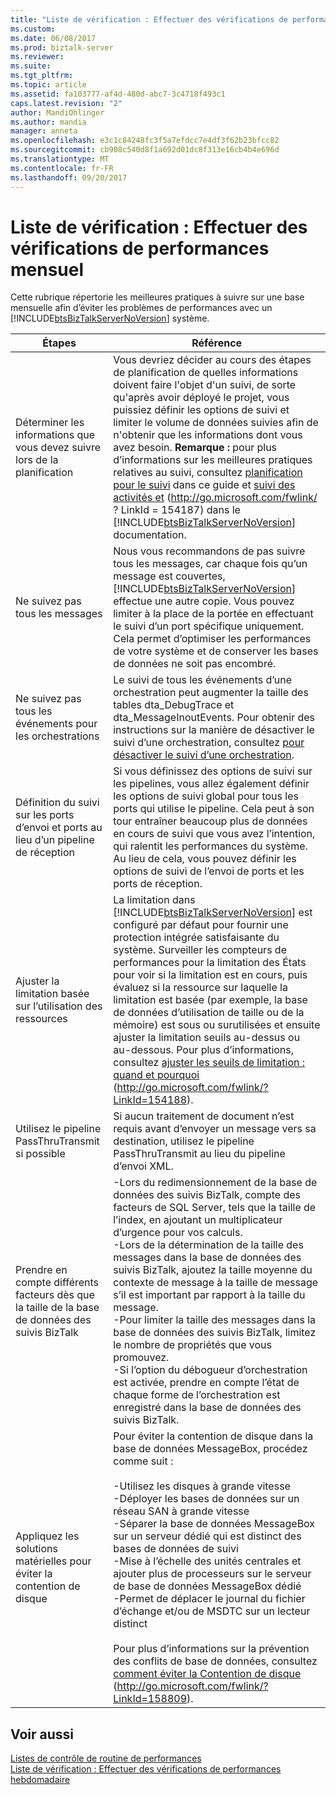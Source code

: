 ```yaml
---
title: "Liste de vérification : Effectuer des vérifications de performances mensuel | Documents Microsoft"
ms.custom: 
ms.date: 06/08/2017
ms.prod: biztalk-server
ms.reviewer: 
ms.suite: 
ms.tgt_pltfrm: 
ms.topic: article
ms.assetid: fa103777-af4d-480d-abc7-3c4718f493c1
caps.latest.revision: "2"
author: MandiOhlinger
ms.author: mandia
manager: anneta
ms.openlocfilehash: e3c1c84248fc3f5a7efdcc7e4df3f62b23bfcc82
ms.sourcegitcommit: cb908c540d8f1a692d01dc8f313e16cb4b4e696d
ms.translationtype: MT
ms.contentlocale: fr-FR
ms.lasthandoff: 09/20/2017
---
```

# <a name="checklist-performing-monthly-performance-checks"></a>Liste de vérification : Effectuer des vérifications de performances mensuel
Cette rubrique répertorie les meilleures pratiques à suivre sur une base mensuelle afin d’éviter les problèmes de performances avec un [!INCLUDE[btsBizTalkServerNoVersion](../includes/btsbiztalkservernoversion-md.md)] système.  
  
|Étapes|Référence|  
|-----------|---------------|  
|Déterminer les informations que vous devez suivre lors de la planification|Vous devriez décider au cours des étapes de planification de quelles informations doivent faire l'objet d'un suivi, de sorte qu'après avoir déployé le projet, vous puissiez définir les options de suivi et limiter le volume de données suivies afin de n'obtenir que les informations dont vous avez besoin. **Remarque :** pour plus d’informations sur les meilleures pratiques relatives au suivi, consultez [planification pour le suivi](../technical-guides/planning-for-tracking.md) dans ce guide et [suivi des activités et](http://go.microsoft.com/fwlink/?LinkId=154187) (http://go.microsoft.com/fwlink/ ? LinkId = 154187) dans le [!INCLUDE[btsBizTalkServerNoVersion](../includes/btsbiztalkservernoversion-md.md)] documentation.|  
|Ne suivez pas tous les messages|Nous vous recommandons de pas suivre tous les messages, car chaque fois qu’un message est couvertes, [!INCLUDE[btsBizTalkServerNoVersion](../includes/btsbiztalkservernoversion-md.md)] effectue une autre copie. Vous pouvez limiter à la place de la portée en effectuant le suivi d’un port spécifique uniquement. Cela permet d’optimiser les performances de votre système et de conserver les bases de données ne soit pas encombré.|  
|Ne suivez pas tous les événements pour les orchestrations|Le suivi de tous les événements d’une orchestration peut augmenter la taille des tables dta_DebugTrace et dta_MessageInoutEvents. Pour obtenir des instructions sur la manière de désactiver le suivi d’une orchestration, consultez [pour désactiver le suivi d’une orchestration](../technical-guides/how-to-disable-tracking.md#BKMK_DisableOrchTracking).|  
|Définition du suivi sur les ports d’envoi et ports au lieu d’un pipeline de réception|Si vous définissez des options de suivi sur les pipelines, vous allez également définir les options de suivi global pour tous les ports qui utilise le pipeline. Cela peut à son tour entraîner beaucoup plus de données en cours de suivi que vous avez l’intention, qui ralentit les performances du système. Au lieu de cela, vous pouvez définir les options de suivi de l’envoi de ports et les ports de réception.|  
|Ajuster la limitation basée sur l’utilisation des ressources|La limitation dans [!INCLUDE[btsBizTalkServerNoVersion](../includes/btsbiztalkservernoversion-md.md)] est configuré par défaut pour fournir une protection intégrée satisfaisante du système. Surveiller les compteurs de performances pour la limitation des États pour voir si la limitation est en cours, puis évaluez si la ressource sur laquelle la limitation est basée (par exemple, la base de données d’utilisation de taille ou de la mémoire) est sous ou surutilisées et ensuite ajuster la limitation seuils au-dessus ou au-dessous. Pour plus d’informations, consultez [ajuster les seuils de limitation : quand et pourquoi](http://go.microsoft.com/fwlink/?LinkId=154188) (http://go.microsoft.com/fwlink/?LinkId=154188).|  
|Utilisez le pipeline PassThruTransmit si possible|Si aucun traitement de document n’est requis avant d’envoyer un message vers sa destination, utilisez le pipeline PassThruTransmit au lieu du pipeline d’envoi XML.|  
|Prendre en compte différents facteurs dès que la taille de la base de données des suivis BizTalk|-Lors du redimensionnement de la base de données des suivis BizTalk, compte des facteurs de SQL Server, tels que la taille de l’index, en ajoutant un multiplicateur d’urgence pour vos calculs.<br />-Lors de la détermination de la taille des messages dans la base de données des suivis BizTalk, ajoutez la taille moyenne du contexte de message à la taille de message s’il est important par rapport à la taille du message.<br />-Pour limiter la taille des messages dans la base de données des suivis BizTalk, limitez le nombre de propriétés que vous promouvez.<br />-Si l’option du débogueur d’orchestration est activée, prendre en compte l’état de chaque forme de l’orchestration est enregistré dans la base de données des suivis BizTalk.|  
|Appliquez les solutions matérielles pour éviter la contention de disque|Pour éviter la contention de disque dans la base de données MessageBox, procédez comme suit :<br /><br /> -Utilisez les disques à grande vitesse<br />-Déployer les bases de données sur un réseau SAN à grande vitesse<br />-Séparer la base de données MessageBox sur un serveur dédié qui est distinct des bases de données de suivi<br />-Mise à l’échelle des unités centrales et ajouter plus de processeurs sur le serveur de base de données MessageBox dédié<br />-Permet de déplacer le journal du fichier d’échange et/ou de MSDTC sur un lecteur distinct<br /><br /> Pour plus d’informations sur la prévention des conflits de base de données, consultez [comment éviter la Contention de disque](http://go.microsoft.com/fwlink/?LinkId=158809) (http://go.microsoft.com/fwlink/?LinkId=158809).|  
  
## <a name="see-also"></a>Voir aussi  
 [Listes de contrôle de routine de performances](../technical-guides/routine-performance-checklists.md)   
 [Liste de vérification : Effectuer des vérifications de performances hebdomadaire](../technical-guides/checklist-performing-weekly-performance-checks.md)